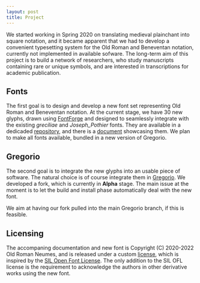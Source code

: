 ```yaml
---
layout: post
title: Project
---
```



 We started working in Spring 2020 on translating medieval plainchant into square notation, 
 and it became apparent that we had to develop a convenient typesetting system for the Old 
 Roman and Beneventan notation, currently not implemented in available sofware. 
 The long-term aim of this project is to build a network of researchers, who study 
 manuscripts containing rare or unique symbols, and are interested in transcriptions for 
 academic publication.

## Fonts
 The first goal is to design and develop a new font set representing Old
 Roman and Beneventan notation. At the current stage, we have
 30 new glyphs, drawn using [FontForge](https://fontforge.org/en-US/) and designed to
 seamlessly integrate with the existing _greciliae_ and _Joseph_Pothier_ fonts. They are available
 in a dedicaded [repository](https://github.com/OldRomanNeumes/Iohannes), and there is a
 [document](https://github.com/OldRomanNeumes/Iohannes/blob/main/Examples.pdf)
 showcasing them. We plan to make all fonts available,
 bundled in a new version of Gregorio.

## Gregorio
 The second goal is to integrate the new glyphs into an usable piece of software. The
 natural choice is of course integrate them in
 [Gregorio](http://gregorio-project.github.io/).  We developed a fork, which is currently
 in **Alpha** stage. The main issue at the moment is to let the build and install phase
 automatically deal with the new font.
 
 We aim at having our fork pulled into the main Gregorio branch, if this is feasible.

## Licensing
The accompaning documentation and new font is Copyright (C) 2020-2022 Old Roman Neumes,
and is released under a custom
[license](https://github.com/OldRomanNeumes/Iohannes/blob/main/LICENSE.txt),
which is inspired by the 
[SIL Open Font License](https://scripts.sil.org/OFL). The only addition to the SIL OFL 
license is the requirement to acknowledge the authors in other derivative works using 
the new font.

